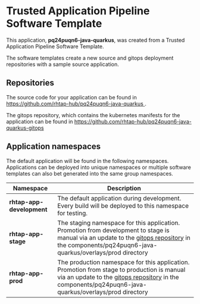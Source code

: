 # Trusted Application Pipeline Software Template

This application, **pq24puqn6-java-quarkus**, was created from a Trusted Application Pipeline Software Template.

The software templates create a new source and gitops deployment repositories with a sample source application. 

## Repositories

The source code for your application can be found in [https://github.com/rhtap-hub/pq24puqn6-java-quarkus ](https://github.com/rhtap-hub/pq24puqn6-java-quarkus ).
 
The gitops repository, which contains the kubernetes manifests for the application can be found in 
[https://github.com/rhtap-hub/pq24puqn6-java-quarkus-gitops ](https://github.com/rhtap-hub/pq24puqn6-java-quarkus-gitops ) 

## Application namespaces 

The default application will be found in the following namespaces. Applications can be deployed into unique namespaces or multiple software templates can also bet generated into the same group namespaces.  

|  Namespace   |  Description   |  
| -------- | -------- |   
| **rhtap-app-development** | The default application during development. Every build will be deployed to this namespace for testing. | 
| **rhtap-app-stage** | The staging namespace for this application. Promotion from development to stage is manual via an update to the [gitops repository](https://github.com/rhtap-hub/pq24puqn6-java-quarkus-gitops ) in the components/pq24puqn6-java-quarkus/overlays/prod directory |  
| **rhtap-app-prod** | The production namespace for this application. Promotion from stage to production is manual via an update to the [gitops repository](https://github.com/rhtap-hub/pq24puqn6-java-quarkus-gitops ) in the components/pq24puqn6-java-quarkus/overlays/prod directory | 